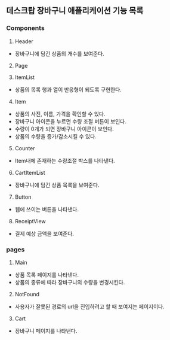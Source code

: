 ## 데스크탑 장바구니 애플리케이션 기능 목록

### Components

1. Header

- 장바구니에 담긴 상품의 개수를 보여준다.

2. Page

3. ItemList

- 상품의 목록 행과 열이 반응형이 되도록 구현한다.

4. Item

- 상품의 사진, 이름, 가격을 확인할 수 있다.
- 장바구니 아이콘을 누르면 수량 조절 버튼이 보인다.
- 수량이 0개가 되면 장바구니 아이콘이 보인다.
- 상품의 수량을 증가/감소시킬 수 있다.

5. Counter

- Item내에 존재하는 수량조절 박스를 나타낸다.

6. CartItemList

- 장바구니에 담긴 상품 목록을 보여준다.

7. Button

- 웹에 쓰이는 버튼을 나타낸다.

8. ReceiptView

- 결제 예상 금액을 보여준다.

### pages

1. Main

- 상품 목록 페이지를 나타낸다.
- 상품의 종류에 따라 장바구니의 수량을 변경시킨다.

2. NotFound

- 사용자가 잘못된 경로의 url을 진입하려고 할 때 보여지는 페이지이다.

3. Cart

- 장바구니 페이지를 나타낸다.
